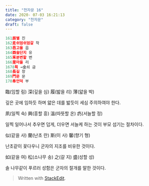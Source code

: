 ```yaml
---
title: "천자문 16"
date: 2020- 07-03 16:21:13
category: "천자문"
draft: false
---
```

```js
161辰별 진
162辵쉬엄쉬엄갈 착
163邑고을 읍
164酉술단지 유
165釆분변할 변
166里마을 리
1678획 →金쇠 금
168長길 장
169門문 문
170阜언덕 부
```
臨(임할 림) 深(깊을 심) 履(밟을 리) 薄(얇을 박)

깊은 곳에 임하듯 하며 얇은 데를 밟듯이 세심 주의하여야 한다.

夙(일찍 숙) 興(흥할 흥) 溫(따뜻할 온) 疓(서늘할 정)

일찍 일어나서 추우면 덥게, 더우면 서늘케 하는 것이 부모 섬기는 절차이다.

似(같을 사) 蘭(난초 란) 斯(이 사) 馨(향기 형)

난초같이 꽃다우니 군자의 지조를 비유한 것이다.

如(같을 여) 松(소나무 송) 之(갈 지) 盛(성할 성)

솔  나무같이  푸르러  성함은  군자의  절개를  말한  것이다.
> Written with [StackEdit](https://stackedit.io/).
<!--stackedit_data:
eyJoaXN0b3J5IjpbMjAzNDQ1MzVdfQ==
-->